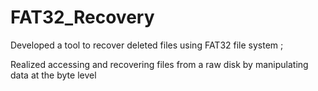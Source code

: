 # FAT32_Recovery
Developed a tool to recover deleted files using FAT32 file system ;

Realized accessing and recovering files from a raw disk by manipulating data at the byte level
